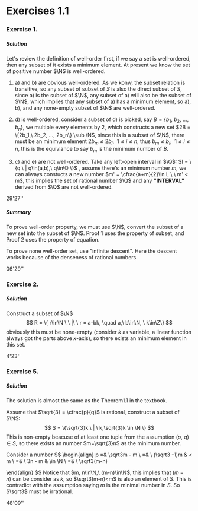 # Exercises 1.1

### Exercise 1.

##### Solution

Let's review the definition of well-order first, if we say a set is well-ordered, then any subset of it exists a minimum element. At present we know the set of positive number $\N$ is well-ordered.

1. a) and b) are obvious well-ordered. As we konw, the subset relation is transitive, so any subset of subset of $S$ is also the direct subset of $S$, since a) is the subset of $\N$, any subset of a) will also be the subset of $\N$, which implies that any subset of a) has a minimum element, so a), b), and any none-empty subset of $\N$ are well-ordered.

2. d) is well-ordered, consider a subset of d) is picked, say $B = \{b_1,\ b_2,\ ..., b_n\}$, we multiple every elements by 2, which constructs a new set $2B = \{2b_1,\ 2b_2, ..., 2b_n\} \sub \N$, since this is a subset of $\N$, there must be an minimum element $2b_m\leq 2b_i, \ \ 1\leq i \leq n$, thus  $b_m\leq b_i, \ \ 1\leq i \leq n$, this is the equivlance to say $b_m$ is the minimum number of $B$.
3. c) and e) are not well-ordered. Take any left-open interval in $\Q$: $I = \{q \ | q\in(a,b),\ q\in\Q \}$ , assume there's an minimum number $m$, we can always constucts a new number $m' = \cfrac{a+m}{2}\in I, \ \ m' < m$, this implies the set of rational number $\Q$ and any **"INTERVAL"** derived from $\Q$ are not well-ordered.

29'27''



##### Summary

To prove well-order property, we must use $\N$, convert the subset of a new set into the subset of $\N$. Proof 1 uses the property of subset, and Proof 2 uses the property of equation.

To prove none well-order set, use "infinite descent". Here the descent works because of the denseness of rational numbers.

06'29''





### Exercise 2.

##### Solution

Construct a subset of $\N$
$$
R = \{ r\in\N \ \ |\ \ r = a-bk, \quad a,\ b\in\N, \ k\in\Z\}
$$
obviously this must be none-empty (consider $k$ as variable, a linear function always got the parts above $x$-axis), so there exists an minimum element in this set.

4'23''





### Exercise 5.

##### Solution

The solution is almost the same as the Theorem1.1 in the textbook.

Assume that $\sqrt{3} = \cfrac{p}{q}$ is rational, construct a subset of $\N$:
$$
S = \{\sqrt{3}k \ | \ k,\sqrt{3}k \in \N \}
$$
This is non-empty beacuse of at least one tuple from the assumption $(p,\ q)\in S$, so there exists an number $m=\sqrt{3}n$ as the minimum number.

Consider a number
$$
\begin{align}
p =& \sqrt3m - m \\
  =& \ (\sqrt3 -1)m & < m \\
  =& \ 3n - m & \in \N \\
  =& \ \sqrt3(m-n)
  
\end{align}
$$
Notice that $m, n\in\N,\ (m-n)\in\N$, this implies that $(m-n)$ can be consider as $k$, so $\sqrt3(m-n)<m$ is also an element of $S$. This is contradict with the assumption saying $m$ is the minimal number in $S$. So $\sqrt3$ must be irrational.

48'09''



